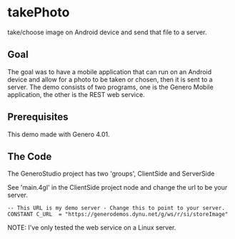 # takePhoto
take/choose image on Android device and send that file to a server.

## Goal
The goal was to have a mobile application that can run on an Android device and allow for a photo to be taken or chosen, then it is sent to a server.
The demo consists of two programs, one is the Genero Mobile application, the other is the REST web service.

## Prerequisites
This demo made with Genero 4.01.

## The Code
The GeneroStudio project has two 'groups', ClientSide and ServerSide

See 'main.4gl' in the ClientSide project node and change the url to be your server.
```
-- This URL is my demo server - Change this to point to your server.
CONSTANT C_URL  = "https://generodemos.dynu.net/g/ws/r/si/storeImage"
```

NOTE: I've only tested the web service on a Linux server.
